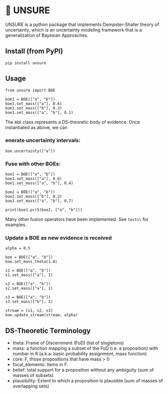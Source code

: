 # 🎲 UNSURE

UNSURE is a python package that implements Dempster-Shafer theory of uncertainty, which is an uncertainty modeling framework that is a generalization of Bayesian Approaches. 

## Install (from PyPI)

```
pip install unsure
```

## Usage

```
from unsure import BOE

boe1 = BOE(["a", "b"])
boe1.set_mass(["a"], 0.6)
boe1.set_mass(["b"], 0.3)
boe1.set_mass(["a", "b"], 0.1)
```

The `BOE` class represents a DS-theoretic body of evidence. Once instantiated as above, we can 

### enerate uncertainty intervals: 

```
boe.uncertainty(["a"])
```

### Fuse with other BOEs:

```
boe1 = BOE(["a", "b"])
boe1.set_mass(["a"], 0.6)
boe1.set_mass(["a", "b"], 0.4)

boe2 = BOE(["a", "b"])
boe2.set_mass(["b"], 0.3)
boe2.set_mass(["a", "b"], 0.7)

print(boe1.pcr5(boe2, ["a", "b"]))
```

Many other fusion operators have been implemented. See `tests\` for examples.  


### Update a BOE as new evidence is received

```
alpha = 0.5

boe = BOE(["a", "b"])
boe.set_mass_theta(1.0)

s1 = BOE(["a", "b"])
s1.set_mass(["a"], 1)

s2 = BOE(["a", "b"])
s2.set_mass(["a"], 1)

s3 = BOE(["a", "b"])
s3.set_mass(["b"], 1)

stream = [s1, s2, s3]
boe.update_stream(stream, alpha)
```

## DS-Theoretic Terminology
- theta: Frame of Discernment (FoD) (list of singletons)
- mass: a function mapping a subset of the FoD (i.e. a proposition) with number in R
    (a.k.a: basic probability assignment, mass function)
- core: F, those propositions that have mass > 0
- focal_elements: Items in F.
- belief: total support for a proposition without any ambiguity (sum of masses of subsets)
- plausibility: Extent to which a proposition is plausible (sum of masses of overlapping sets)
